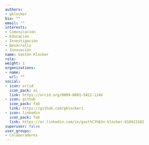 ```yaml
---
authors:
- gklocker
bio: ""
email: ""
interests:
- Comunicación
- Educación
- Investigación
- Desarrollo
- Innovación
name: Gastón Klocker
role:
weight: 1
organizations:
- name: 
  url: ""
social:
- icon: orcid
  icon_pack: ai
  link: https://orcid.org/0009-0001-5822-124X
- icon: github
  icon_pack: fab
  link: https://github.com/gklocker1
- icon: linkedin
  icon_pack: fab
  link: https://ar.linkedin.com/in/gast%C3%B3n-klocker-918923102
superuser: false
user_groups:
- Colaboradores
---
```

